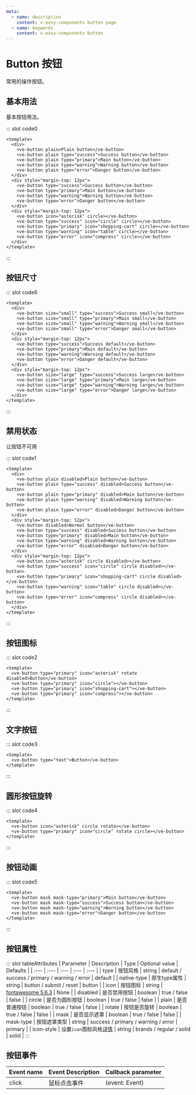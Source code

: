```yaml
---
meta:
  - name: description
    content: v-easy-components button page
  - name: keywords
    content: v-easy-components button
---
```


# Button 按钮

常用的操作按钮。

## 基本用法

基本按钮用法。

<div>
    <preview-code _id="0">
        <template #default>
            <span>
                <div>
                  <ve-button :plain="true">Plain button</ve-button>
                  <ve-button :plain="true" type="success">Success button</ve-button>
                  <ve-button :plain="true" type="primary">Main button</ve-button>
                  <ve-button :plain="true" type="warning">Warning button</ve-button>
                  <ve-button :plain="true" type="error">Danger button</ve-button>
                </div>
                <div style="margin-top: 12px">
                  <ve-button type="success">Success button</ve-button>
                  <ve-button type="primary">Main button</ve-button>
                  <ve-button type="warning">Warning button</ve-button>
                  <ve-button type="error">Danger button</ve-button>
                </div>
                <div style="margin-top: 12px">
                  <ve-button icon="asterisk" :circle="true"></ve-button>
                  <ve-button type="success" icon="circle" :circle="true"></ve-button>
                  <ve-button type="primary" icon="shopping-cart" :circle="true"></ve-button>
                  <ve-button type="warning" icon="table" :circle="true"></ve-button>
                  <ve-button type="error" icon="compress" :circle="true"></ve-button>
                </div>
            </span>
        </template>
        <template #txt>
            <div>使用<em> type </em>，<em> plain </em>，<em> round </em>和<em> circle </em>属性定义<em> Button的样式</em>。</div>
        </template>
    </preview-code>
</div>

::: slot code0
```vue
<template>
  <div>
    <ve-button plain>Plain button</ve-button>
    <ve-button plain type="success">Success button</ve-button>
    <ve-button plain type="primary">Main button</ve-button>
    <ve-button plain type="warning">Warning button</ve-button>
    <ve-button plain type="error">Danger button</ve-button>
  </div>
  <div style="margin-top: 12px">
    <ve-button type="success">Success button</ve-button>
    <ve-button type="primary">Main button</ve-button>
    <ve-button type="warning">Warning button</ve-button>
    <ve-button type="error">Danger button</ve-button>
  </div>
  <div style="margin-top: 12px">
    <ve-button icon="asterisk" circle></ve-button>
    <ve-button type="success" icon="circle" circle></ve-button>
    <ve-button type="primary" icon="shopping-cart" circle></ve-button>
    <ve-button type="warning" icon="table" circle></ve-button>
    <ve-button type="error" icon="compress" circle></ve-button>
  </div>
</template>
```
:::

## 按钮尺寸

<div>
  <preview-code _id="6">
    <template #default>
      <span>
          <div>
            <ve-button size="small" type="success">Success small</ve-button>
            <ve-button size="small" type="primary">Main small</ve-button>
            <ve-button size="small" type="warning">Warning small</ve-button>
            <ve-button size="small" type="error">Danger small</ve-button>
          </div>
          <div style="margin-top: 12px">
            <ve-button type="success">Success default</ve-button>
            <ve-button type="primary">Main default</ve-button>
            <ve-button type="warning">Warning default</ve-button>
            <ve-button type="error">Danger default</ve-button>
          </div>
          <div style="margin-top: 12px">
            <ve-button size="large" type="success">Success large</ve-button>
            <ve-button size="large" type="primary">Main large</ve-button>
            <ve-button size="large" type="warning">Warning large</ve-button>
            <ve-button size="large" type="error">Danger large</ve-button>
          </div>
      </span>
    </template>
    <template #txt>
      <div>额外的尺寸：<em>large</em>、<em>small</em>，通过设置 <em>size</em> 属性来配置它们。</div>
    </template>
  </preview-code>
</div>

::: slot code6
```vue
<template>
  <div>
    <ve-button size="small" type="success">Success small</ve-button>
    <ve-button size="small" type="primary">Main small</ve-button>
    <ve-button size="small" type="warning">Warning small</ve-button>
    <ve-button size="small" type="error">Danger small</ve-button>
  </div>
  <div style="margin-top: 12px">
    <ve-button type="success">Success default</ve-button>
    <ve-button type="primary">Main default</ve-button>
    <ve-button type="warning">Warning default</ve-button>
    <ve-button type="error">Danger default</ve-button>
  </div>
  <div style="margin-top: 12px">
    <ve-button size="large" type="success">Success large</ve-button>
    <ve-button size="large" type="primary">Main large</ve-button>
    <ve-button size="large" type="warning">Warning large</ve-button>
    <ve-button size="large" type="error">Danger large</ve-button>
  </div>
</template>
```
:::

## 禁用状态

让按钮不可用

<div>
    <preview-code _id="1">
        <template #default>
            <span>
                <div>
                  <ve-button :plain="true" :disabled="true">Plain button</ve-button>
                  <ve-button :plain="true" type="success" :disabled="true">Success button</ve-button>
                  <ve-button :plain="true" type="primary" :disabled="true">Main button</ve-button>
                  <ve-button :plain="true" type="warning" :disabled="true">Warning button</ve-button>
                  <ve-button :plain="true" type="error" :disabled="true">Danger button</ve-button>
                </div>
                <div style="margin-top: 12px">
                  <ve-button :disabled="true">Normal button</ve-button>
                  <ve-button type="success" :disabled="true">Success button</ve-button>
                  <ve-button type="primary" :disabled="true">Main button</ve-button>
                  <ve-button type="warning" :disabled="true">Warning button</ve-button>
                  <ve-button type="error" :disabled="true">Danger button</ve-button>
                </div>
                <div style="margin-top: 12px">
                  <ve-button icon="asterisk" :circle="true" :disabled="true"></ve-button>
                  <ve-button type="success" icon="circle" :circle="true" :disabled="true"></ve-button>
                  <ve-button type="primary" icon="shopping-cart" :circle="true" :disabled="true"></ve-button>
                  <ve-button type="warning" icon="table" :circle="true" :disabled="true"></ve-button>
                  <ve-button type="error" icon="compress" :circle="true" :disabled="true"></ve-button>
                </div>
            </span>
        </template>
        <template #txt>
            <div>您可以使用<em> disabled </em>属性来定义按钮是否可用，该按钮接受<em> Boolean </em>值。</div>
        </template>
    </preview-code>
</div>

::: slot code1
```vue
<template>
  <div>
    <ve-button plain disabled>Plain button</ve-button>
    <ve-button plain type="success" disabled>Success button</ve-button>
    <ve-button plain type="primary" disabled>Main button</ve-button>
    <ve-button plain type="warning" disabled>Warning button</ve-button>
    <ve-button plain type="error" disabled>Danger button</ve-button>
  </div>
  <div style="margin-top: 12px">
    <ve-button disabled>Normal button</ve-button>
    <ve-button type="success" disabled>Success button</ve-button>
    <ve-button type="primary" disabled>Main button</ve-button>
    <ve-button type="warning" disabled>Warning button</ve-button>
    <ve-button type="error" disabled>Danger button</ve-button>
  </div>
  <div style="margin-top: 12px">
    <ve-button icon="asterisk" circle disabled></ve-button>
    <ve-button type="success" icon="circle" circle disabled></ve-button>
    <ve-button type="primary" icon="shopping-cart" circle disabled></ve-button>
    <ve-button type="warning" icon="table" circle disabled></ve-button>
    <ve-button type="error" icon="compress" circle disabled></ve-button>
  </div>
</template>
```
:::

## 按钮图标

<div>
    <preview-code _id="2">
        <template #default>
            <div>
              <ve-button type="primary" icon="asterisk" :rotate="true" :disabled="true">Button</ve-button>
              <ve-button type="primary" icon="circle"></ve-button>
              <ve-button type="primary" icon="shopping-cart"></ve-button>
              <ve-button type="primary" icon="compress"></ve-button>
            </div>
        </template>
        <template #txt>
            <div>使用<em> icon </em>属性定义<em> Button </em>的图标。 <a href="https://fontawesome.com">可用的图标地址</a></div>
        </template>
    </preview-code>
</div>

::: slot code2
```vue
<template>
  <ve-button type="primary" icon="asterisk" rotate disabled>Button</ve-button>
  <ve-button type="primary" icon="circle"></ve-button>
  <ve-button type="primary" icon="shopping-cart"></ve-button>
  <ve-button type="primary" icon="compress"></ve-button>
</template>
```
:::

## 文字按钮

<div>
    <preview-code _id="3">
        <template #default>
            <div>
              <ve-button type="text">Button</ve-button>
            </div>
        </template>
        <template #txt>
            <div>将<em> type </em>属性的值更改为<em> text </em>。</div>
        </template>
    </preview-code>
</div>

::: slot code3
```vue
<template>
  <ve-button type="text">Button</ve-button>
</template>
```
:::

## 圆形按钮旋转

<div>
    <preview-code _id="4">
        <template #default>
            <span>
                <ve-button icon="asterisk" :circle="true" :rotate="true"></ve-button>
                <ve-button type="primary" icon="circle" :rotate="true" :circle="true"></ve-button>
            </span>
        </template>
        <template #txt>
            <div>设置<em> rotate </em>的值。 注意：仅支持带有<em>:circle ="true"</em>的按钮</div>
        </template>
    </preview-code>
</div>

::: slot code4
```vue
<template>
  <ve-button icon="asterisk" circle rotate></ve-button>
  <ve-button type="primary" icon="circle" rotate circle></ve-button>
</template>
```
:::

## 按钮动画

<div>
    <preview-code _id="5">
        <template #default>
            <span>
                <ve-button mask="true" mask-type="primary">Main button</ve-button>
                <ve-button mask="true" mask-type="success">Success button</ve-button>
                <ve-button mask="true" mask-type="warning">Warning button</ve-button>
                <ve-button mask="true" mask-type="error">Danger button</ve-button>
            </span>
        </template>
        <template #txt>
            <div>首先设置<em> mask </em>为 <em>true</em>，然后再设置<em> mask-type </em>的值改变按钮动画风格</div>
        </template>
    </preview-code>
</div>

::: slot code5
```vue
<template>
  <ve-button mask mask-type="primary">Main button</ve-button>
  <ve-button mask mask-type="success">Success button</ve-button>
  <ve-button mask mask-type="warning">Warning button</ve-button>
  <ve-button mask mask-type="error">Danger button</ve-button>
</template>
```
:::

## 按钮属性

<div-box _id="tableAttributes"></div-box>

::: slot tableAttributes
| Parameter | Description | Type | Optional value | Defaults |
| :--- | :--- | :--- | :--- | :--- |
| type | 按钮风格 | string | default / success / primary / warning / error | default |
| native-type | 原生type属性 | string | button / submit / reset | button |
| icon | 按钮图标 | string | [fontawesome 5.6.3](https://fontawesome.com/start) | None |
| disabled | 是否禁用按钮 | boolean | true / false | false |
| circle | 是否为圆形按钮 | boolean | true / false | false |
| plain | 是否普通按钮 | boolean | true / false | false |
| rotate | 按钮是否旋转 | boolean | true / false | false |
| mask | 是否显示遮罩 | boolean | true / false | false |
| mask-type | 按钮遮罩类型 | string | success / primary / warning / error | primary |
| icon-style | 设置`icon`图标风格[详情](./icon.md#icon-style-说明) | string | brands / regular / solid | solid |
:::

## 按钮事件

| Event name | Event Description | Callback parameter |
| :--- | :--- | :--- |
| click | 鼠标点击事件 | (event: Event) |
